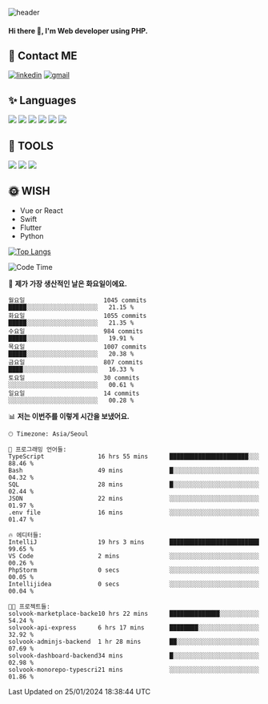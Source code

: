 ![header](https://capsule-render.vercel.app/api?type=waving&color=auto&height=300&section=header&text=Elin&fontSize=90&animation=twinkling)

#### Hi there 👋, I'm <b>Web developer</b> using PHP. ####

<!--
- 🔭 I’m currently working on Uniwill
- 🌱 I’m currently learning Vue or React or Python.
-->

<!---#### I am PHP developer --->

## 💌 Contact ME ###
[<img src='https://img.shields.io/badge/-EunjiKo-%230A66C2?style=flat-square&logo=LinkedIn&logoColor=white' alt='linkedin'>](https://www.linkedin.com/in/https://www.linkedin.com/in/eunji-ko-00a907164//)  [<img src='https://img.shields.io/badge/-einee214%40gmail.com-%23EA4335?style=flat-square&logo=Gmail&logoColor=white' alt='gmail'>](einee214@gmail.com)  


## ✨ Languages
<img src='https://img.shields.io/badge/-PHP-%23777BB4?style=for-the-badge&logo=PHP&logoColor=white'> <img src='https://img.shields.io/badge/-Laravel-%23FF2D20?style=for-the-badge&logo=Laravel&logoColor=white'> <img src='https://img.shields.io/badge/Jquery-%230769AD?style=for-the-badge&logo=Jquery&logoColor=white'> <img src='https://img.shields.io/badge/CSS3-%231572B6?style=for-the-badge&logo=CSS3&logoColor=white'> <img src='https://img.shields.io/badge/Bootstrap-%237952B3?style=for-the-badge&logo=Bootstrap&logoColor=white' > <img src='https://img.shields.io/badge/MySQL-%234479A1?style=for-the-badge&logo=MySQL&logoColor=white' >

## 🌷 TOOLS
<img src='https://img.shields.io/badge/PHPSTORM-%23000000?style=for-the-badge&logo=PhpStorm&logoColor=white' > <img src='https://img.shields.io/badge/GitLab-%23FCA121?style=for-the-badge&logo=GitLab&logoColor=white' > <img src='https://img.shields.io/badge/GitHub-%23181717?style=for-the-badge&logo=GitHub&logoColor=white'>


## 🌞 WISH
- Vue or React
- Swift
- Flutter
- Python


[![Top Langs](https://github-readme-stats.vercel.app/api/top-langs/?username=ein214&layout=compact)](https://github.com/anuraghazra/github-readme-stats)

<!--START_SECTION:waka-->
![Code Time](http://img.shields.io/badge/Code%20Time-3%2C208%20hrs%2037%20mins-blue)

📅 **제가 가장 생산적인 날은 화요일이에요.** 

```text
월요일                      1045 commits        █████░░░░░░░░░░░░░░░░░░░░   21.15 % 
화요일                      1055 commits        █████░░░░░░░░░░░░░░░░░░░░   21.35 % 
수요일                      984 commits         █████░░░░░░░░░░░░░░░░░░░░   19.91 % 
목요일                      1007 commits        █████░░░░░░░░░░░░░░░░░░░░   20.38 % 
금요일                      807 commits         ████░░░░░░░░░░░░░░░░░░░░░   16.33 % 
토요일                      30 commits          ░░░░░░░░░░░░░░░░░░░░░░░░░   00.61 % 
일요일                      14 commits          ░░░░░░░░░░░░░░░░░░░░░░░░░   00.28 % 
```


📊 **저는 이번주를 이렇게 시간을 보냈어요.** 

```text
🕑︎ Timezone: Asia/Seoul

💬 프로그래밍 언어들: 
TypeScript               16 hrs 55 mins      ██████████████████████░░░   88.46 % 
Bash                     49 mins             █░░░░░░░░░░░░░░░░░░░░░░░░   04.32 % 
SQL                      28 mins             █░░░░░░░░░░░░░░░░░░░░░░░░   02.44 % 
JSON                     22 mins             ░░░░░░░░░░░░░░░░░░░░░░░░░   01.97 % 
.env file                16 mins             ░░░░░░░░░░░░░░░░░░░░░░░░░   01.47 % 

🔥 에디터들: 
IntelliJ                 19 hrs 3 mins       █████████████████████████   99.65 % 
VS Code                  2 mins              ░░░░░░░░░░░░░░░░░░░░░░░░░   00.26 % 
PhpStorm                 0 secs              ░░░░░░░░░░░░░░░░░░░░░░░░░   00.05 % 
Intellijidea             0 secs              ░░░░░░░░░░░░░░░░░░░░░░░░░   00.04 % 

🐱‍💻 프로젝트들: 
solvook-marketplace-backe10 hrs 22 mins      ██████████████░░░░░░░░░░░   54.24 % 
solvook-api-express      6 hrs 17 mins       ████████░░░░░░░░░░░░░░░░░   32.92 % 
solvook-adminjs-backend  1 hr 28 mins        ██░░░░░░░░░░░░░░░░░░░░░░░   07.69 % 
solvook-dashboard-backend34 mins             █░░░░░░░░░░░░░░░░░░░░░░░░   02.98 % 
solvook-monorepo-typescri21 mins             ░░░░░░░░░░░░░░░░░░░░░░░░░   01.86 % 
```


 Last Updated on 25/01/2024 18:38:44 UTC
<!--END_SECTION:waka-->

<!---![GitHub stats](https://github-readme-stats.vercel.app/api?username=ein214&show_icons=true&theme=dracula)  --->



